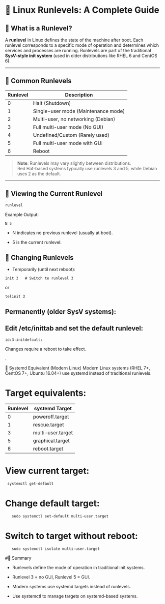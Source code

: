 # 📘 Linux Runlevels: A Complete Guide

## 🔹 What is a Runlevel?

A **runlevel** in Linux defines the state of the machine after boot. Each runlevel corresponds to a specific mode of operation and determines which services and processes are running. Runlevels are part of the traditional **SysV-style init system** (used in older distributions like RHEL 6 and CentOS 6).

---

## 🔹 Common Runlevels

| Runlevel | Description                          |
|----------|--------------------------------------|
| 0        | Halt (Shutdown)                      |
| 1        | Single-user mode (Maintenance mode)  |
| 2        | Multi-user, no networking (Debian)   |
| 3        | Full multi-user mode (No GUI)        |
| 4        | Undefined/Custom (Rarely used)       |
| 5        | Full multi-user mode with GUI        |
| 6        | Reboot                               |

> **Note**: Runlevels may vary slightly between distributions.  
> Red Hat-based systems typically use runlevels 3 and 5, while Debian uses 2 as the default.

---

## 🔹 Viewing the Current Runlevel

```bash
runlevel
```

Example Output:


```
N 5
```

- N indicates no previous runlevel (usually at boot).

- 5 is the current runlevel.

## 🔹 Changing Runlevels

- Temporarily (until next reboot):
```
init 3   # Switch to runlevel 3
```

or

```
telinit 3
```
## Permanently (older SysV systems):

## Edit /etc/inittab and set the default runlevel:

```
id:3:initdefault:

```

Changes require a reboot to take effect.


.

🔹 Systemd Equivalent (Modern Linux)
Modern Linux systems (RHEL 7+, CentOS 7+, Ubuntu 16.04+) use systemd instead of traditional runlevels.

# Target equivalents:
|Runlevel|	systemd Target     |
|--------|---------------------|
| 0      | poweroff.target     |
| 1	     | rescue.target       |
| 3	     | multi-user.target   |
| 5	     | graphical.target    |
| 6	     |reboot.target        |



# View current target: 
  ```
   systemctl get-default
  ```

# Change default target:

```
   sudo systemctl set-default multi-user.target
```

# Switch to target without reboot:

```
   sudo systemctl isolate multi-user.target
```

#🔹 Summary
- Runlevels define the mode of operation in traditional init systems.

- Runlevel 3 = no GUI, Runlevel 5 = GUI.

- Modern systems use systemd targets instead of runlevels.

- Use systemctl to manage targets on systemd-based systems.


